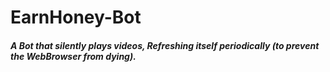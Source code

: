 # EarnHoney-Bot
##### A Bot that silently plays videos, Refreshing itself periodically (to prevent the WebBrowser from dying).
